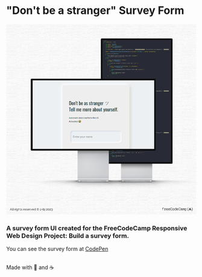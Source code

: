 # "Don't be a stranger" Survey Form

![banner](https://github.com/z-bj/Dont-be-a-Stranger/blob/master/Dont_be_a_stronger_banner.png)

### A survey form UI created for the FreeCodeCamp Responsive Web Design Project: Build a survey form.<br/>
You can see the survey form at [CodePen](https://codepen.io/sfoteini/full/GRomQpN)<br/><br/>

Made with 🎉 and ☕

